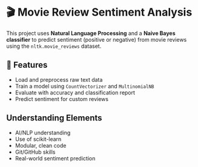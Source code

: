 # 🎬 Movie Review Sentiment Analysis

This project uses **Natural Language Processing** and a **Naive Bayes classifier** to predict sentiment (positive or negative) from movie reviews using the `nltk.movie_reviews` dataset.

## 🚀 Features

- Load and preprocess raw text data
- Train a model using `CountVectorizer` and `MultinomialNB`
- Evaluate with accuracy and classification report
- Predict sentiment for custom reviews

## Understanding Elements
 - AI/NLP understanding
 - Use of scikit-learn
 - Modular, clean code
 - Git/GitHub skills
 - Real-world sentiment prediction

